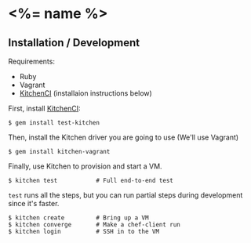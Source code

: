 <%= name %>
===========

Installation / Development
--------------------------

Requirements: 
    
* Ruby
* Vagrant
* [KitchenCI](http://kitchen.ci/) (installaion instructions below)

First, install [KitchenCI](http://kitchen.ci/):

    $ gem install test-kitchen

Then, install the Kitchen driver you are going to use (We'll use Vagrant)
    
    $ gem install kitchen-vagrant

Finally, use Kitchen to provision and start a VM. 

    $ kitchen test           # Full end-to-end test

`test` runs all the steps, but you can run partial steps during development since it's faster. 

    $ kitchen create         # Bring up a VM
    $ kitchen converge       # Make a chef-client run
    $ kitchen login          # SSH in to the VM

